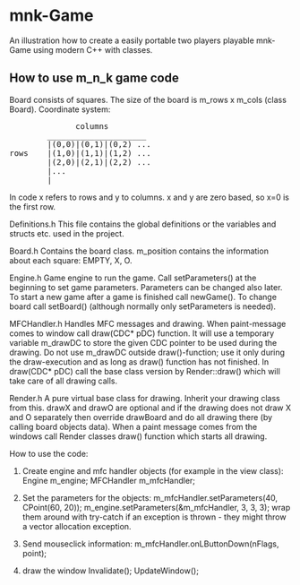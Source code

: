 # mnk-Game
An illustration how to create a easily portable two players playable mnk-Game using modern C++ with classes.

How to use m_n_k game code
---------------------------

Board consists of squares. The size of the board is m_rows x m_cols (class Board).
Coordinate system:

<pre>
              columns 
        _____________________
        |(0,0)|(0,1)|(0,2) ...
rows    |(1,0)|(1,1)|(1,2) ...
        |(2,0)|(2,1)|(2,2) ...
        |...
        |
</pre>	

In code x refers to rows and y to columns. x and y are zero based, so
x=0 is the first row.

Definitions.h
	This file contains the global definitions or the variables and structs etc. used in the project.

Board.h
	Contains the board class. m_position contains the information about each square: EMPTY, X, O.

Engine.h
	Game engine to run the game. Call setParameters() at the beginning to set game parameters. Parameters
can be changed also later. To start a new game after a game is finished call newGame(). To change
board call setBoard() (although normally only setParameters is needed).

MFCHandler.h
	Handles MFC messages and drawing. When paint-message comes to window call draw(CDC* pDC) function. It will 
use a temporary variable m_drawDC to store the given CDC pointer to be used during the drawing. Do not use 
m_drawDC outside draw()-function; use it only during the draw-execution and as long as draw() function has not finished.
In draw(CDC* pDC) call the base class version by Render::draw() which will take care of all drawing calls.

Render.h
	A pure virtual base class for drawing. Inherit your drawing class from this. drawX and drawO are optional
and if the drawing does not draw X and O separately then override drawBoard and do all drawing there (by
calling board objects data). When a paint message comes from the windows call Render classes draw() function
which starts all drawing.

How to use the code:
1) Create engine and mfc handler objects (for example in the view class):
	Engine m_engine;
	MFCHandler m_mfcHandler;

2) Set the parameters for the objects:
		m_mfcHandler.setParameters(40, CPoint(60, 20));
		m_engine.setParameters(&m_mfcHandler, 3, 3, 3);
wrap them around with try-catch if an exception is thrown - they might throw a vector allocation exception.

3) Send mouseclick information:
	m_mfcHandler.onLButtonDown(nFlags, point);

4) draw the window
		Invalidate();
		UpdateWindow();
